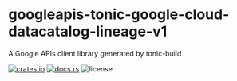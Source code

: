 # googleapis-tonic-google-cloud-datacatalog-lineage-v1

A Google APIs client library generated by tonic-build

[![crates.io](https://img.shields.io/crates/v/googleapis-tonic-google-cloud-datacatalog-lineage-v1)](https://crates.io/crates/googleapis-tonic-google-cloud-datacatalog-lineage-v1)
[![docs.rs](https://img.shields.io/docsrs/googleapis-tonic-google-cloud-datacatalog-lineage-v1)](https://docs.rs/googleapis-tonic-google-cloud-datacatalog-lineage-v1)
![license](https://img.shields.io/crates/l/googleapis-tonic-google-cloud-datacatalog-lineage-v1)
